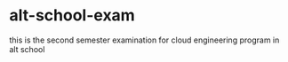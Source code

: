 # alt-school-exam
this is the second semester examination for cloud engineering program in alt school
